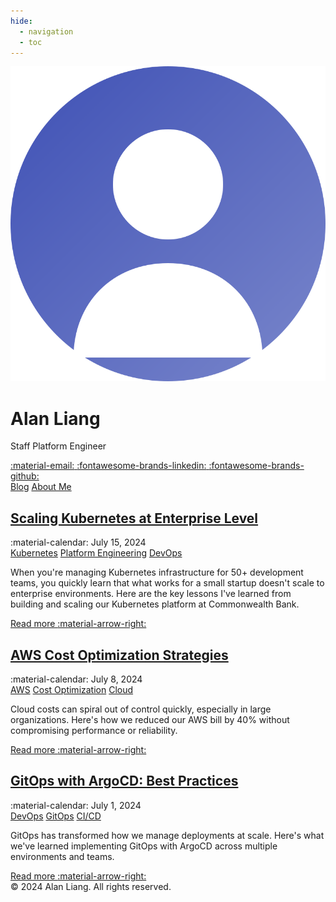 ```yaml
---
hide:
  - navigation
  - toc
---
```


<div class="profile-section">
  <img src="assets/images/profile-photo.svg" alt="Alan Liang" class="profile-image">
  <h1 class="profile-name">Alan Liang</h1>
  <p class="profile-title">Staff Platform Engineer</p>
  
  <div class="social-links">
    <a href="mailto:alan.liang@example.com" class="social-link">
      <span class="twemoji">:material-email:</span>
    </a>
    <a href="https://www.linkedin.com/in/alanliangdev/" class="social-link">
      <span class="twemoji">:fontawesome-brands-linkedin:</span>
    </a>
    <a href="https://github.com/alanliangdev" class="social-link">
      <span class="twemoji">:fontawesome-brands-github:</span>
    </a>
  </div>
  
  <div class="site-nav">
    <a href="./" class="nav-link active">Blog</a>
    <a href="about/" class="nav-link">About Me</a>
  </div>
</div>

<div class="blog-posts">
  <div class="blog-post">
    <h2 class="post-title"><a href="blog/posts/kubernetes-scaling/">Scaling Kubernetes at Enterprise Level</a></h2>
    <div class="post-meta">
      <span class="post-date">
        <span class="twemoji">:material-calendar:</span> July 15, 2024
      </span>
    </div>
    <div class="post-categories">
      <a href="blog/category/kubernetes/" class="post-category">Kubernetes</a>
      <a href="blog/category/platform-engineering/" class="post-category">Platform Engineering</a>
      <a href="blog/category/devops/" class="post-category">DevOps</a>
    </div>
    <div class="post-excerpt">
      <p>When you're managing Kubernetes infrastructure for 50+ development teams, you quickly learn that what works for a small startup doesn't scale to enterprise environments. Here are the key lessons I've learned from building and scaling our Kubernetes platform at Commonwealth Bank.</p>
    </div>
    <a href="blog/posts/kubernetes-scaling/" class="read-more">
      Read more <span class="twemoji">:material-arrow-right:</span>
    </a>
  </div>
  
  <div class="blog-post">
    <h2 class="post-title"><a href="blog/posts/aws-cost-optimization/">AWS Cost Optimization Strategies</a></h2>
    <div class="post-meta">
      <span class="post-date">
        <span class="twemoji">:material-calendar:</span> July 8, 2024
      </span>
    </div>
    <div class="post-categories">
      <a href="blog/category/aws/" class="post-category">AWS</a>
      <a href="blog/category/cost-optimization/" class="post-category">Cost Optimization</a>
      <a href="blog/category/cloud/" class="post-category">Cloud</a>
    </div>
    <div class="post-excerpt">
      <p>Cloud costs can spiral out of control quickly, especially in large organizations. Here's how we reduced our AWS bill by 40% without compromising performance or reliability.</p>
    </div>
    <a href="blog/posts/aws-cost-optimization/" class="read-more">
      Read more <span class="twemoji">:material-arrow-right:</span>
    </a>
  </div>
  
  <div class="blog-post">
    <h2 class="post-title"><a href="blog/posts/gitops-argocd/">GitOps with ArgoCD: Best Practices</a></h2>
    <div class="post-meta">
      <span class="post-date">
        <span class="twemoji">:material-calendar:</span> July 1, 2024
      </span>
    </div>
    <div class="post-categories">
      <a href="blog/category/devops/" class="post-category">DevOps</a>
      <a href="blog/category/gitops/" class="post-category">GitOps</a>
      <a href="blog/category/ci-cd/" class="post-category">CI/CD</a>
    </div>
    <div class="post-excerpt">
      <p>GitOps has transformed how we manage deployments at scale. Here's what we've learned implementing GitOps with ArgoCD across multiple environments and teams.</p>
    </div>
    <a href="blog/posts/gitops-argocd/" class="read-more">
      Read more <span class="twemoji">:material-arrow-right:</span>
    </a>
  </div>
</div>

<div class="site-footer">
  &copy; 2024 Alan Liang. All rights reserved.
</div>